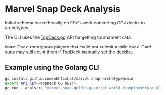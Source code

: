 # Marvel Snap Deck Analysis

Initial schema based heavily on F0x's work converting GG# decks to archetypes

The CLI uses the [TopDeck.gg](https://topdeck.gg) API for getting tournament data.

*Note:* Deck stats ignore players that could not submit a valid deck. Card stats may still count them if TopDeck manually set the decklist.

## Example using the Golang CLI

```bash
go install github.com/ohhfishal/marvel-snap-archetype@main
export API_KEY=<TopDeck GG KEY!>
go run . analysis "marvel-snap-golden-gauntlet-world-championship-qualifier-2"
```
